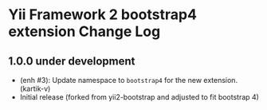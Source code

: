 Yii Framework 2 bootstrap4 extension Change Log
==============================================

1.0.0 under development
-----------------------

- (enh #3): Update namespace to `bootstrap4` for the new extension. (kartik-v)
- Initial release (forked from yii2-bootstrap and adjusted to fit bootstrap 4)
